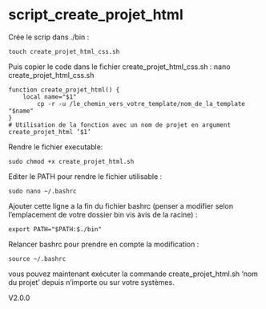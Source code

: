 # script_create_projet_html

Crée le scrip dans ./bin :

	touch create_projet_html_css.sh 

Puis copier le code dans le fichier create_projet_html_css.sh :
	nano  create_projet_html_css.sh 

	function create_projet_html() {
   		local name="$1"  
    		cp -r -u /le_chemin_vers_votre_template/nom_de_la_template "$name"
	}
	# Utilisation de la fonction avec un nom de projet en argument
	create_projet_html ‘$1’

Rendre le fichier executable:

	sudo chmod +x create_projet_html.sh

Editer le PATH pour rendre le fichier utilisable :
	
	sudo nano ~/.bashrc

Ajouter cette ligne a la fin du fichier bashrc (penser a modifier selon l’emplacement de votre dossier bin vis àvis de la racine) :

	export PATH="$PATH:$./bin"

Relancer bashrc pour prendre en compte la modification :

	source ~/.bashrc


vous pouvez maintenant exécuter la commande create_projet_html.sh ‘nom du projet’ depuis n’importe ou sur votre systèmes.

V2.0.0

